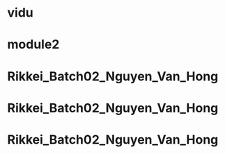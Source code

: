 # vidu
# module2
# Rikkei_Batch02_Nguyen_Van_Hong
# Rikkei_Batch02_Nguyen_Van_Hong
# Rikkei_Batch02_Nguyen_Van_Hong
